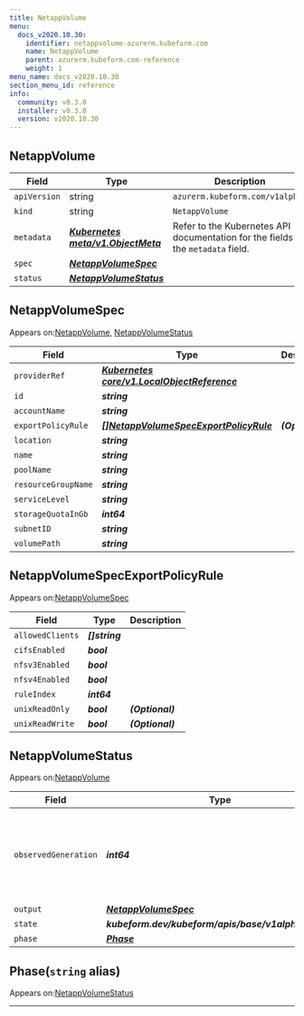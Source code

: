 ```yaml
---
title: NetappVolume
menu:
  docs_v2020.10.30:
    identifier: netappvolume-azurerm.kubeform.com
    name: NetappVolume
    parent: azurerm.kubeform.com-reference
    weight: 1
menu_name: docs_v2020.10.30
section_menu_id: reference
info:
  community: v0.3.0
  installer: v0.3.0
  version: v2020.10.30
---
```


## NetappVolume
| Field | Type | Description |
| ------ | ----- | ----------- |
| `apiVersion` | string | `azurerm.kubeform.com/v1alpha1` |
|    `kind` | string | `NetappVolume` |
| `metadata` | ***[Kubernetes meta/v1.ObjectMeta](https://v1-18.docs.kubernetes.io/docs/reference/generated/kubernetes-api/v1.18/#objectmeta-v1-meta)***|Refer to the Kubernetes API documentation for the fields of the `metadata` field.|
| `spec` | ***[NetappVolumeSpec](#netappvolumespec)***||
| `status` | ***[NetappVolumeStatus](#netappvolumestatus)***||
## NetappVolumeSpec

Appears on:[NetappVolume](#netappvolume), [NetappVolumeStatus](#netappvolumestatus)

| Field | Type | Description |
| ------ | ----- | ----------- |
| `providerRef` | ***[Kubernetes core/v1.LocalObjectReference](https://v1-18.docs.kubernetes.io/docs/reference/generated/kubernetes-api/v1.18/#localobjectreference-v1-core)***||
| `id` | ***string***||
| `accountName` | ***string***||
| `exportPolicyRule` | ***[[]NetappVolumeSpecExportPolicyRule](#netappvolumespecexportpolicyrule)***| ***(Optional)*** |
| `location` | ***string***||
| `name` | ***string***||
| `poolName` | ***string***||
| `resourceGroupName` | ***string***||
| `serviceLevel` | ***string***||
| `storageQuotaInGb` | ***int64***||
| `subnetID` | ***string***||
| `volumePath` | ***string***||
## NetappVolumeSpecExportPolicyRule

Appears on:[NetappVolumeSpec](#netappvolumespec)

| Field | Type | Description |
| ------ | ----- | ----------- |
| `allowedClients` | ***[]string***||
| `cifsEnabled` | ***bool***||
| `nfsv3Enabled` | ***bool***||
| `nfsv4Enabled` | ***bool***||
| `ruleIndex` | ***int64***||
| `unixReadOnly` | ***bool***| ***(Optional)*** |
| `unixReadWrite` | ***bool***| ***(Optional)*** |
## NetappVolumeStatus

Appears on:[NetappVolume](#netappvolume)

| Field | Type | Description |
| ------ | ----- | ----------- |
| `observedGeneration` | ***int64***| ***(Optional)*** Resource generation, which is updated on mutation by the API Server.|
| `output` | ***[NetappVolumeSpec](#netappvolumespec)***| ***(Optional)*** |
| `state` | ***kubeform.dev/kubeform/apis/base/v1alpha1.State***| ***(Optional)*** |
| `phase` | ***[Phase](#phase)***| ***(Optional)*** |
## Phase(`string` alias)

Appears on:[NetappVolumeStatus](#netappvolumestatus)

---
